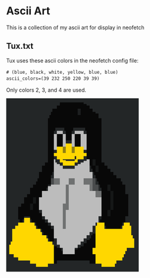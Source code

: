 # Ascii Art

This is a collection of my ascii art for display in neofetch

## Tux.txt

Tux uses these ascii colors in the neofetch config file:

```txt
# (blue, black, white, yellow, blue, blue)
ascii_colors=(39 232 250 220 39 39)
```

Only colors 2, 3, and 4 are used.

![Tux](neofetch/tux.png)
